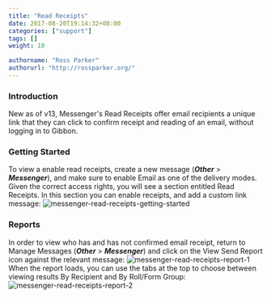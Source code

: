 ```yaml
---
title: "Read Receipts"
date: 2017-08-20T19:14:32+08:00
categories: ["support"]
tags: []
weight: 10

authorname: "Ross Parker"
authorurl: "http://rossparker.org/"
---
```


### Introduction

New as of v13, Messenger's Read Receipts offer email recipients a unique link that they can click to confirm receipt and reading of an email, without logging in to Gibbon.

### Getting Started

To view a enable read receipts, create a new message (___Other___ > ___Messenger___), and make sure to enable Email as one of the delivery modes. Given the correct access rights, you will see a section entitled Read Receipts. In this section you can enable receipts, and add a custom link message: ![messenger-read-receipts-getting-started](https://gibbonedu.org/wp-content/uploads/2016/11/Messenger-Read-Receipts-Getting-Started-1024x333.png)

### Reports

In order to view who has and has not confirmed email receipt, return to Manage Messages (___Other___ > ___Messenger___) and click on the View Send Report icon against the relevant message: ![messenger-read-receipts-report-1](https://gibbonedu.org/wp-content/uploads/2016/11/Messenger-Read-Receipts-Report-1.png) When the report loads, you can use the tabs at the top to choose between viewing results By Recipient and By Roll/Form Group: ![messenger-read-receipts-report-2](https://gibbonedu.org/wp-content/uploads/2016/11/Messenger-Read-Receipts-Report-2-1024x638.png)

